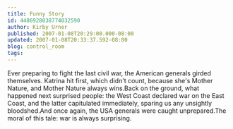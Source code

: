 ```yaml
---
title: Funny Story
id: 4486928038774032590
author: Kirby Urner
published: 2007-01-08T20:29:00.000-08:00
updated: 2007-01-08T20:33:37.592-08:00
blog: control_room
tags: 
---
```


Ever preparing to fight the last civil war, the American generals girded themselves.  Katrina hit first, which didn't count, because she's Mother Nature, and Mother Nature always wins.Back on the ground, what happened next surprised people:  the West Coast declared war on the East Coast, and the latter capitulated immediately, sparing us any unsightly bloodshed.And once again, the USA generals were caught unprepared.The moral of this tale:  war is always surprising.